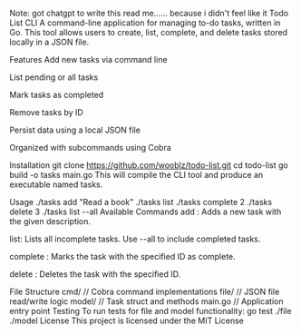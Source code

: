 Note: got chatgpt to write this read me...... because i didn't feel like it
Todo List CLI
A command-line application for managing to-do tasks, written in Go. This tool allows users to create, list, complete, and delete tasks stored locally in a JSON file.

Features
  Add new tasks via command line
  
  List pending or all tasks
  
  Mark tasks as completed
  
  Remove tasks by ID
  
  Persist data using a local JSON file
  
  Organized with subcommands using Cobra

Installation
git clone https://github.com/wooblz/todo-list.git
cd todo-list
go build -o tasks main.go
This will compile the CLI tool and produce an executable named tasks.

Usage
  ./tasks add "Read a book"
  ./tasks list
  ./tasks complete 2
  ./tasks delete 3
  ./tasks list --all
Available Commands
  add <description>: Adds a new task with the given description.
  
  list: Lists all incomplete tasks. Use --all to include completed tasks.
  
  complete <id>: Marks the task with the specified ID as complete.
  
  delete <id>: Deletes the task with the specified ID.

File Structure
  cmd/          // Cobra command implementations
  file/         // JSON file read/write logic
  model/        // Task struct and methods
  main.go       // Application entry point
Testing
To run tests for file and model functionality:
  go test ./file ./model
License
This project is licensed under the MIT License
